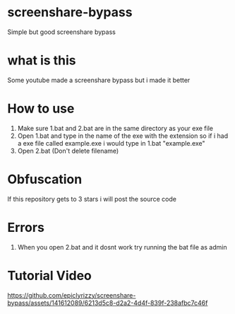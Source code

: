 # screenshare-bypass
Simple but good screenshare bypass

# what is this
Some youtube made a screenshare bypass but i made it better


# How to use

1. Make sure 1.bat and 2.bat are in the same directory as your exe file
2. Open 1.bat and type in the name of the exe with the extension so if i had a exe file called example.exe i would type in 1.bat "example.exe"
3. Open 2.bat (Don't delete filename)


# Obfuscation
If this repository gets to 3 stars i will post the source code

# Errors
1. When you open 2.bat and it dosnt work try running the bat file as admin

# Tutorial Video

https://github.com/epiclyrizzy/screenshare-bypass/assets/141612089/6213d5c8-d2a2-4d4f-839f-238afbc7c46f

